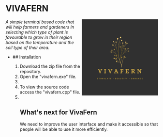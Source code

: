 # VIVAFERN
<img align="right" src="vivafern_graphic.png" height=50% width=50%> 
<i> A simple terminal based code that will help farmers and gardeners in selecting which type of plant is favourable to grow in their region based on the temperature and the soil type of their area. </i>

<ul>
  <li> ## Installation </li>
  <ol>
    <li> Download the zip file from the repository. </li>
    <li> Open the "vivafern.exe" file. <li>
    <li> To view the source code access the "vivafern.cpp" file. <li>
  </ol>
<ul>

## What's next for VivaFern
We need to improve the user interface and make it accessible so that people will be able to use it more efficiently.
